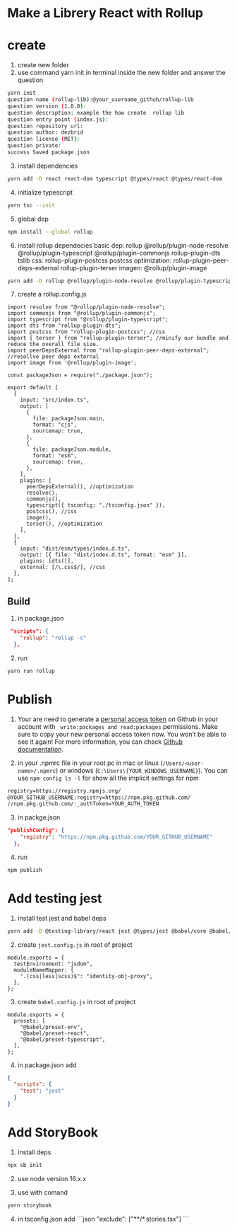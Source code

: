 # Make a Librery React with Rollup

# create

1. create new folder
2. use command yarn init in terminal inside the new folder and answer the question

```bash
yarn init
question name (rollup-lib):@your_username_github/rollup-lib
question version (1.0.0):
question description: example the how create  rollup lib
question entry point (index.js):
question repository url:
question author: dezbrid
question license (MIT):
question private:
success Saved package.json
```

3. install dependencies

```bash
yarn add -D react react-dom typescript @types/react @types/react-dom
```

4. initialize typescript

```bash
yarn tsc --init
```

5. global dep

```bash
npm install --global rollup
```

6. install rollup dependecies
   basic dep:
   rollup @rollup/plugin-node-resolve @rollup/plugin-typescript @rollup/plugin-commonjs rollup-plugin-dts tslib
   css:
   rollup-plugin-postcss postcss
   optimization:
   rollup-plugin-peer-deps-external rollup-plugin-terser
   imagen:
   @rollup/plugin-image

```bash
yarn add -D rollup @rollup/plugin-node-resolve @rollup/plugin-typescript @rollup/plugin-commonjs rollup-plugin-dts tslib rollup-plugin-postcss postcss rollup-plugin-peer-deps-external rollup-plugin-terser @rollup/plugin-image
```

7. create a rollup.config.js

```tsx
import resolve from "@rollup/plugin-node-resolve";
import commonjs from "@rollup/plugin-commonjs";
import typescript from "@rollup/plugin-typescript";
import dts from "rollup-plugin-dts";
import postcss from "rollup-plugin-postcss"; //css
import { terser } from "rollup-plugin-terser"; //minify our bundle and reduce the overall file size.
import peerDepsExternal from "rollup-plugin-peer-deps-external"; //resollve peer deps external
import image from '@rollup/plugin-image';

const packageJson = require("./package.json");

export default [
  {
    input: "src/index.ts",
    output: [
      {
        file: packageJson.main,
        format: "cjs",
        sourcemap: true,
      },
      {
        file: packageJson.module,
        format: "esm",
        sourcemap: true,
      },
    ],
    plugins: [
      peerDepsExternal(), //optimization
      resolve(),
      commonjs(),
      typescript({ tsconfig: "./tsconfig.json" }),
      postcss(), //css
      image(),
      terser(), //optimization
    ],
  },
  {
    input: "dist/esm/types/index.d.ts",
    output: [{ file: "dist/index.d.ts", format: "esm" }],
    plugins: [dts()],
    external: [/\.css$/], //css
  },
];
```

## Build

1. in package.json

```json
 "scripts": {
    "rollup": "rollup -c"
  },
```

2. run

```bash
yarn run rollup
```

# Publish

1. Your are need to generate a [personal access token](https://github.com/settings/tokens/new) on Github in your account with ` write:packages and read:packages` permissions. Make sure to copy your new personal access token now. You won’t be able to see it again! For more information, you can check [Github documentation](https://docs.github.com/en/github/authenticating-to-github/creating-a-personal-access-token).

2. in your .npmrc file in your root pc in mac or linux (`/Users/<user-name>/.npmrc`) or windows (`C:\Users\{YOUR_WINDOWS_USERNAME}`). You can use `npm config ls -l` for show all the implicit settings for npm

```txt
registry=https://registry.npmjs.org/
@YOUR_GITHUB_USERNAME:registry=https://npm.pkg.github.com/
//npm.pkg.github.com/:_authToken=YOUR_AUTH_TOKEN
```

3.  in packge.json

```json
"publishConfig": {
    "registry": "https://npm.pkg.github.com/YOUR_GITHUB_USERNAME"
  },
```

4. run

```bash
npm publish
```

# Add testing jest

1. install test jest and babel deps

```bash
yarn add -D @testing-library/react jest @types/jest @babel/core @babel/preset-env @babel/preset-react @babel/preset-typescript babel-jest identity-obj-proxy
```

2. create `jest.config.js` in root of project

```tsx
module.exports = {
  testEnvironment: "jsdom",
  moduleNameMapper: {
    ".(css|less|scss)$": "identity-obj-proxy",
  },
};
```

3. create `babel.config.js` in root of project

```tsx
module.exports = {
  presets: [
    "@babel/preset-env",
    "@babel/preset-react",
    "@babel/preset-typescript",
  ],
};
```

4. in package.json add

```json
{
  "scripts": {
    "test": "jest"
  }
}
```

# Add StoryBook

1. install deps

```bash
npx sb init
```

2. use node version 16.x.x

3. use with comand

```bash
yarn storybook
```

4. in tsconfig.json add
   ´´´json
   "exclude": ["**/*.stories.tsx"]
   ´´´

